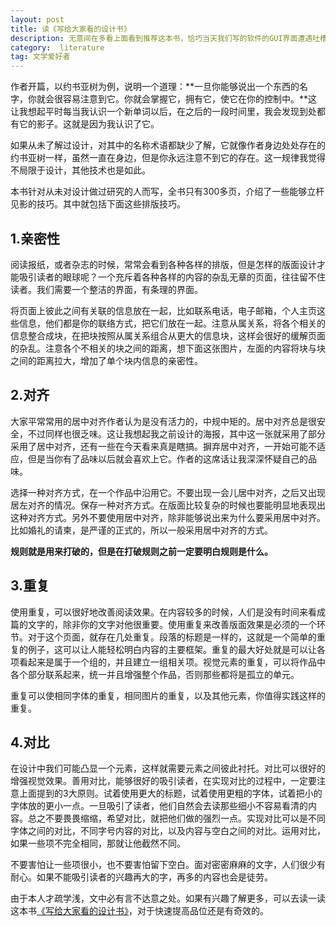 ```yaml
---
layout: post
title: 读《写给大家看的设计书》
description: 无意间在多看上面看到推荐这本书，恰巧当天我们写的软件的GUI界面遭遇吐槽，狠下心来购之一看...
category:  literature
tag: 文学爱好者
---
```


作者开篇，以约书亚树为例，说明一个道理：**一旦你能够说出一个东西的名字，你就会很容易注意到它。你就会掌握它，拥有它，使它在你的控制中。**这让我想起平时每当我认识一个新单词以后，在之后的一段时间里，我会发现到处都有它的影子。这就是因为我认识了它。

如果从未了解过设计，对其中的名称术语都缺少了解，它就像作者身边处处存在的约书亚树一样，虽然一直在身边，但是你永远注意不到它的存在。这一规律我觉得不局限于设计，其他技术也是如此。

本书针对从未对设计做过研究的人而写，全书只有300多页，介绍了一些能够立杆见影的技巧。其中就包括下面这些排版技巧。

## 1.亲密性

阅读报纸，或者杂志的时候，常常会看到各种各样的排版，但是怎样的版面设计才能吸引读者的眼球呢？一个充斥着各种各样的内容的杂乱无章的页面，往往留不住读者。我们需要一个整洁的界面，有条理的界面。

将页面上彼此之间有关联的信息放在一起，比如联系电话，电子邮箱，个人主页这些信息，他们都是你的联络方式，把它们放在一起。注意从属关系，将各个相关的信息整合成块，在把块按照从属关系组合从更大的信息块，这样会很好的缓解页面的杂乱。注意各个不相关的块之间的距离，想下面这张图片，左面的内容将块与块之间的距离拉大，增加了单个块内信息的亲密性。


## 2.对齐

大家平常常用的居中对齐作者认为是没有活力的，中规中矩的。居中对齐总是很安全，不过同样也很乏味。这让我想起我之前设计的海报，其中这一张就采用了部分采用了居中对齐，还有一些在今天看来真是瞎搞。摒弃居中对齐，一开始可能不适应，但是当你有了品味以后就会喜欢上它。作者的这席话让我深深怀疑自己的品味。

选择一种对齐方式，在一个作品中沿用它。不要出现一会儿居中对齐，之后又出现居左对齐的情况。保存一种对齐方式。在版面比较复杂的时候也要能明显地表现出这种对齐方式。另外不要使用居中对齐，除非能够说出来为什么要采用居中对齐。比如婚礼的请柬，是严谨的正式的，所以一般采用居中对齐的方式。

**规则就是用来打破的，但是在打破规则之前一定要明白规则是什么。**

## 3.重复
使用重复，可以很好地改善阅读效果。在内容较多的时候，人们是没有时间来看成篇的文字的，除非你的文字对他很重要。使用重复来改善版面效果是必须的一个环节。对于这个页面，就存在几处重复。段落的标题是一样的，这就是一个简单的重复的例子，这可以让人能轻松明白内容的主要框架。重复的最大好处就是可以让各项看起来是属于一个组的，并且建立一组相关项。视觉元素的重复，可以将作品中各个部分联系起来，统一并且增强整个作品，否则那些都将是孤立的单元。

重复可以使相同字体的重复，相同图片的重复，以及其他元素，你值得实践这样的重复。

## 4.对比

在设计中我们可能凸显一个元素，这样就需要元素之间彼此衬托。对比可以很好的增强视觉效果。善用对比，能够很好的吸引读者，在实现对比的过程中，一定要注意上面提到的3大原则。试着使用更大的标题，试着使用更粗的字体，试着把小的字体放的更小一点。一旦吸引了读者，他们自然会去读那些细小不容易看清的内容。总之不要畏畏缩缩，希望对比，就把他们做的强烈一点。实现对比可以是不同字体之间的对比，不同字号内容的对比，以及内容与空白之间的对比。运用对比，如果一些项不完全相同，那就让他截然不同。

不要害怕让一些项很小，也不要害怕留下空白。面对密密麻麻的文字，人们很少有耐心。如果不能吸引读者的兴趣再大的字，再多的内容也会是徒劳。

由于本人才疏学浅，文中必有言不达意之处。如果有兴趣了解更多，可以去读一读这本书[《写给大家看的设计书》][1]，对于快速提高品位还是有奇效的。


[1]:(http://book.douban.com/subject/3323633/)